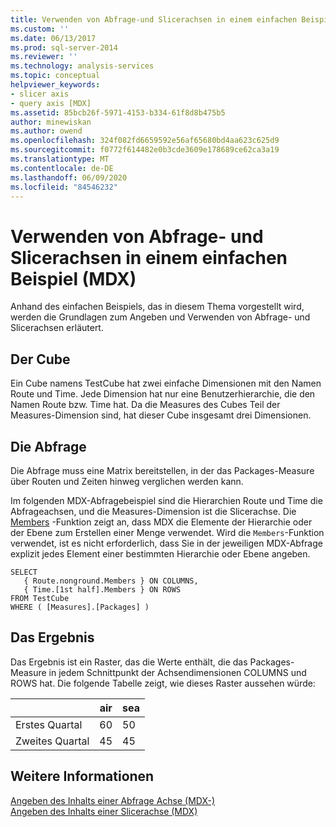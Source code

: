 ```yaml
---
title: Verwenden von Abfrage-und Slicerachsen in einem einfachen Beispiel (MDX) | Microsoft-Dokumentation
ms.custom: ''
ms.date: 06/13/2017
ms.prod: sql-server-2014
ms.reviewer: ''
ms.technology: analysis-services
ms.topic: conceptual
helpviewer_keywords:
- slicer axis
- query axis [MDX]
ms.assetid: 85bcb26f-5971-4153-b334-61f8d8b475b5
author: minewiskan
ms.author: owend
ms.openlocfilehash: 324f082fd6659592e56af65680bd4aa623c625d9
ms.sourcegitcommit: f0772f614482e0b3cde3609e178689ce62ca3a19
ms.translationtype: MT
ms.contentlocale: de-DE
ms.lasthandoff: 06/09/2020
ms.locfileid: "84546232"
---
```

# <a name="using-query-and-slicer-axes-in-a-simple-example-mdx"></a>Verwenden von Abfrage- und Slicerachsen in einem einfachen Beispiel (MDX)
  Anhand des einfachen Beispiels, das in diesem Thema vorgestellt wird, werden die Grundlagen zum Angeben und Verwenden von Abfrage- und Slicerachsen erläutert.  
  
## <a name="the-cube"></a>Der Cube  
 Ein Cube namens TestCube hat zwei einfache Dimensionen mit den Namen Route und Time. Jede Dimension hat nur eine Benutzerhierarchie, die den Namen Route bzw. Time hat. Da die Measures des Cubes Teil der Measures-Dimension sind, hat dieser Cube insgesamt drei Dimensionen.  
  
## <a name="the-query"></a>Die Abfrage  
 Die Abfrage muss eine Matrix bereitstellen, in der das Packages-Measure über Routen und Zeiten hinweg verglichen werden kann.  
  
 Im folgenden MDX-Abfragebeispiel sind die Hierarchien Route und Time die Abfrageachsen, und die Measures-Dimension ist die Slicerachse. Die [Members](/sql/mdx/members-set-mdx) -Funktion zeigt an, dass MDX die Elemente der Hierarchie oder der Ebene zum Erstellen einer Menge verwendet. Wird die `Members`-Funktion verwendet, ist es nicht erforderlich, dass Sie in der jeweiligen MDX-Abfrage explizit jedes Element einer bestimmten Hierarchie oder Ebene angeben.  
  
```  
SELECT  
   { Route.nonground.Members } ON COLUMNS,  
   { Time.[1st half].Members } ON ROWS  
FROM TestCube  
WHERE ( [Measures].[Packages] )  
```  
  
## <a name="the-results"></a>Das Ergebnis  
 Das Ergebnis ist ein Raster, das die Werte enthält, die das Packages-Measure in jedem Schnittpunkt der Achsendimensionen COLUMNS und ROWS hat. Die folgende Tabelle zeigt, wie dieses Raster aussehen würde:  
  
||air|sea|  
|-|---------|---------|  
|Erstes Quartal|60|50|  
|Zweites Quartal|45|45|  
  
## <a name="see-also"></a>Weitere Informationen  
 [Angeben des Inhalts einer Abfrage Achse &#40;MDX-&#41;](mdx-query-and-slicer-axes-specify-the-contents-of-a-query-axis.md)   
 [Angeben des Inhalts einer Slicerachse &#40;MDX&#41;](mdx-query-and-slicer-axes-specify-the-contents-of-a-slicer-axis.md)  
  
  
